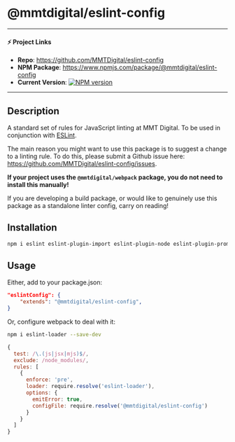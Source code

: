 # @mmtdigital/eslint-config

---
#### ⚡️ Project Links ####
- **Repo**: https://github.com/MMTDigital/eslint-config  
- **NPM Package**: https://www.npmjs.com/package/@mmtdigital/eslint-config  
- **Current Version**:  [![NPM version][npm-image]][npm-url]
---

## Description
A standard set of rules for JavaScript linting at MMT Digital. To be used in conjunction with [ESLint](https://eslint.org/).

The main reason you might want to use this package is to suggest a change to a linting rule. To do this, please submit a Github issue here: https://github.com/MMTDigital/eslint-config/issues.

**If your project uses the `@mmtdigital/webpack` package, you do not need to install this manually!**

If you are developing a build package, or would like to genuinely use this package as a standalone linter config, carry on reading!

## Installation
```bash
npm i eslint eslint-plugin-import eslint-plugin-node eslint-plugin-promise eslint-plugin-standard babel-eslint @mmtdigital/eslint-config --save-dev
```

## Usage
Either, add to your package.json:

```json
"eslintConfig": {
    "extends": "@mmtdigital/eslint-config",
}
```

Or, configure webpack to deal with it:

```bash
npm i eslint-loader --save-dev
```

```js
{
  test: /\.(js|jsx|mjs)$/,
  exclude: /node_modules/,
  rules: [
    {
      enforce: 'pre',
      loader: require.resolve('eslint-loader'),
      options: {
        emitError: true,
        configFile: require.resolve('@mmtdigital/eslint-config')
      }
    }
  ]
}
```



[npm-image]: https://img.shields.io/npm/v/@mmtdigital/eslint-config.svg?style=flat-square
[npm-url]: https://www.npmjs.com/package/@mmtdigital/eslint-config
